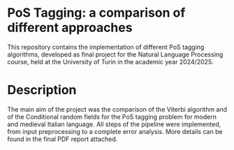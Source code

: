 # PoS Tagging: a comparison of different approaches

This repository contains the implementation of different PoS tagging algorithms, developed as final project
for the Natural Language Processing course, held at the University of Turin in the academic year 2024/2025.

# Description

The main aim of the project was the comparison of the Viterbi algorithm and of the Conditional random fields
for the PoS tagging problem for modern and medieval Italian language.
All steps of the pipeline were implemented, from input preprocessing to a complete error analysis.
More details can be found in the final PDF report attached.
